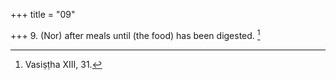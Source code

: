 +++
title = "09"

+++
9. (Nor) after meals until (the food) has been digested. [^8] 


[^8]:  Vasiṣṭha XIII, 31.
